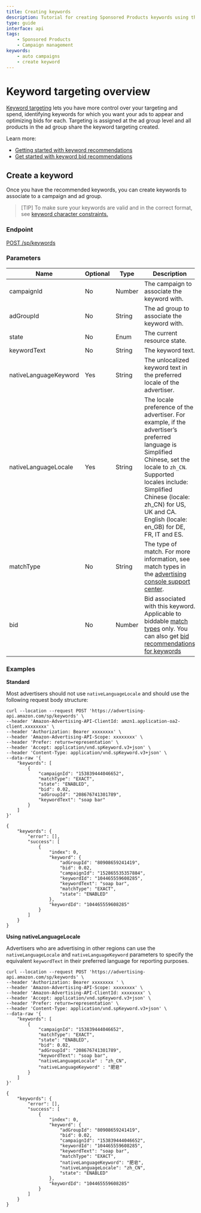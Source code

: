 ```yaml
---
title: Creating keywords
description: Tutorial for creating Sponsored Products keywords using the Amazon Ads API
type: guide
interface: api 
tags:
    - Sponsored Products
    - Campaign management
keywords:
    - auto campaigns
    - create keyword
---
```


# Keyword targeting overview


[Keyword targeting](https://advertising.amazon.com/help?&ref_=AAC_unav_support_center#GCLXZBQSTR4PCB66) lets you have more control over your targeting and spend, identifying keywords for which you want your ads to appear and optimizing bids for each. Targeting is assigned at the ad group level and all products in the ad group share the keyword targeting created.

Learn more:

* [Getting started with keyword recommendations](guides/sponsored-products/keywords/suggestions)
* [Get started with keyword bid recommendations](guides/sponsored-products/bid-suggestions/theme-based-bid-suggestions-quickstart-guide)

## Create a keyword

Once you have the recommended keywords, you can create keywords to associate to a campaign and ad group.

>[TIP] To make sure your keywords are valid and in the correct format, see [keyword character constraints.](reference/concepts/limits#keyword-character-constraints)

### Endpoint 

[POST /sp/keywords](sponsored-products/2-0/openapi#/prod#tag/Keywords/operation/CreateSponsoredProductsKeywords)

### Parameters

|Name	|Optional	|Type	|Description	|
|---	|---	|---	|---	|
|campaignId	|No	|Number	|The campaign to associate the keyword with.	|
|adGroupId	|No	|String	|The ad group to associate the keyword with.	|
|state	|No	|Enum	|The current resource state.	|
|keywordText	|No	|String	|The keyword text.	|
|nativeLanguageKeyword	|Yes	|String	|The unlocalized keyword text in the preferred locale of the advertiser.	|
|nativeLanguageLocale	|Yes	|String	|The locale preference of the advertiser. For example, if the advertiser’s preferred language is Simplified Chinese, set the locale to `zh_CN`. Supported locales include: Simplified Chinese (locale: zh_CN) for US, UK and CA. English (locale: en_GB) for DE, FR, IT and ES.	|
|matchType	|No	|String	|The type of match. For more information, see match types in the [advertising console support center](https://advertising.amazon.com/help?#GHTRFDZRJPW6764R).	|
|bid	|No	|Number	|Bid associated with this keyword. Applicable to biddable [match types](https://advertising.amazon.com/help?entityId=ENTITY20JRZCUO3OE1U#GHTRFDZRJPW6764R) only. You can also get [bid recommendations for keywords](guides/sponsored-products/bid-suggestions/theme-based-bid-suggestions-quickstart-guide)	|

### Examples

**Standard** 

Most advertisers should not use `nativeLanguageLocale` and should use the following request body structure:


```
curl --location --request POST 'https://advertising-api.amazon.com/sp/keywords' \
--header 'Amazon-Advertising-API-ClientId: amzn1.application-oa2-client.xxxxxxxx' \
--header 'Authorization: Bearer xxxxxxxx' \
--header 'Amazon-Advertising-API-Scope: xxxxxxxx' \
--header 'Prefer: return=representation' \
--header 'Accept: application/vnd.spKeyword.v3+json' \
--header 'Content-Type: application/vnd.spKeyword.v3+json' \
--data-raw '{
    "keywords": [
        {
            "campaignId": "153839444046652",
            "matchType": "EXACT",
            "state": "ENABLED",
            "bid": 0.02,
            "adGroupId": "208676741301789",
            "keywordText": "soap bar"
        }
    ]
}'
```

```
{
    "keywords": {
        "error": [],
        "success": [
            {
                "index": 0,
                "keyword": {
                    "adGroupId": "80908659241419",
                    "bid": 0.02,
                    "campaignId": "152865535357884",
                    "keywordId": "104465559608285",
                    "keywordText": "soap bar",
                    "matchType": "EXACT",
                    "state": "ENABLED"
                },
                "keywordId": "104465559608285"
            }
        ]
    }
}
```



**Using nativeLanguageLocale** 


Advertisers who are advertising in other regions can use the `nativeLanguageLocale` and `nativeLanguageKeyword` parameters to specify the equivalent `keywordText` in their preferred language for reporting purposes.


```
curl --location --request POST 'https://advertising-api.amazon.com/sp/keywords' \
--header 'Authorization: Bearer xxxxxxxx ' \
--header 'Amazon-Advertising-API-Scope: xxxxxxxx' \
--header 'Amazon-Advertising-API-ClientId: xxxxxxxx' \
--header 'Accept: application/vnd.spKeyword.v3+json' \
--header 'Prefer: return=representation' \
--header 'Content-Type: application/vnd.spKeyword.v3+json' \
--data-raw '{
    "keywords": [
        {
            "campaignId": "153839444046652",
            "matchType": "EXACT",
            "state": "ENABLED",
            "bid": 0.02,
            "adGroupId": "208676741301789",
            "keywordText": "soap bar",
            "nativeLanguageLocale" : "zh_CN",
            "nativeLanguageKeyword" : "肥皂"
        }
    ]
}'

```

```
{
    "keywords": {
        "error": [],
        "success": [
            {
                "index": 0,
                "keyword": {
                    "adGroupId": "80908659241419",
                    "bid": 0.02,
                    "campaignId": "153839444046652",
                    "keywordId": "104465559608285",
                    "keywordText": "soap bar",
                    "matchType": "EXACT",
                    "nativeLanguageKeyword": "肥皂",
                    "nativeLanguageLocale": "zh_CN",
                    "state": "ENABLED"
                },
                "keywordId": "104465559608285"
            }
        ]
    }
}
```


